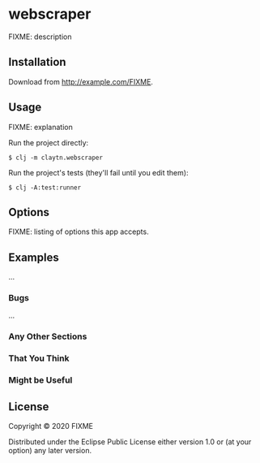 # webscraper

FIXME: description

## Installation

Download from http://example.com/FIXME.

## Usage

FIXME: explanation

Run the project directly:

    $ clj -m claytn.webscraper

Run the project's tests (they'll fail until you edit them):

    $ clj -A:test:runner

## Options

FIXME: listing of options this app accepts.

## Examples

...

### Bugs

...

### Any Other Sections
### That You Think
### Might be Useful

## License

Copyright © 2020 FIXME

Distributed under the Eclipse Public License either version 1.0 or (at
your option) any later version.
